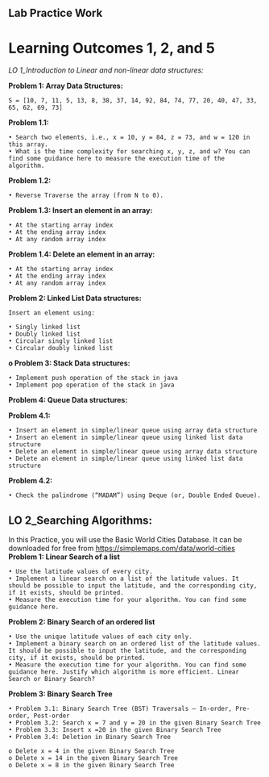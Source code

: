 ## Lab Practice Work

# **Learning Outcomes 1, 2, and 5**

_LO 1_Introduction to Linear and non-linear data structures:_

**Problem 1: Array Data Structures:**

    S = [10, 7, 11, 5, 13, 8, 38, 37, 14, 92, 84, 74, 77, 20, 40, 47, 33, 65, 62, 69, 73]

**Problem 1.1:**

    • Search two elements, i.e., x = 10, y = 84, z = 73, and w = 120 in this array. 
    • What is the time complexity for searching x, y, z, and w? You can find some guidance here to measure the execution time of the algorithm.

**Problem 1.2:**

    • Reverse Traverse the array (from N to 0).

**Problem 1.3: Insert an element in an array:**

    • At the starting array index
    • At the ending array index
    • At any random array index

**Problem 1.4: Delete an element in an array:**

    • At the starting array index
    • At the ending array index
    • At any random array index

**Problem 2: Linked List Data structures:**

    Insert an element using:

    • Singly linked list
    • Doubly linked list
    • Circular singly linked list
    • Circular doubly linked list

**o Problem 3: Stack Data structures:**

    • Implement push operation of the stack in java
    • Implement pop operation of the stack in java

**Problem 4: Queue Data structures:**

**Problem 4.1:**

    • Insert an element in simple/linear queue using array data structure
    • Insert an element in simple/linear queue using linked list data structure
    • Delete an element in simple/linear queue using array data structure
    • Delete an element in simple/linear queue using linked list data structure

**Problem 4.2:**

    • Check the palindrome (“MADAM”) using Deque (or, Double Ended Queue).

## LO 2_Searching Algorithms:

In this Practice, you will use the Basic World Cities Database. It can be downloaded for free from https://simplemaps.com/data/world-cities
**Problem 1: Linear Search of a list**

    • Use the latitude values of every city.
    • Implement a linear search on a list of the latitude values. It should be possible to input the latitude, and the corresponding city, if it exists, should be printed.
    • Measure the execution time for your algorithm. You can find some guidance here.
**Problem 2: Binary Search of an ordered list**

    • Use the unique latitude values of each city only.
    • Implement a binary search on an ordered list of the latitude values. It should be possible to input the latitude, and the corresponding city, if it exists, should be printed.
    • Measure the execution time for your algorithm. You can find some guidance here. Justify which algorithm is more efficient. Linear Search or Binary Search?
**Problem 3: Binary Search Tree**

    • Problem 3.1: Binary Search Tree (BST) Traversals – In-order, Pre-order, Post-order
    • Problem 3.2: Search x = 7 and y = 20 in the given Binary Search Tree
    • Problem 3.3: Insert x =20 in the given Binary Search Tree
    • Problem 3.4: Deletion in Binary Search Tree
    
    o Delete x = 4 in the given Binary Search Tree
    o Delete x = 14 in the given Binary Search Tree
    o Delete x = 8 in the given Binary Search Tree